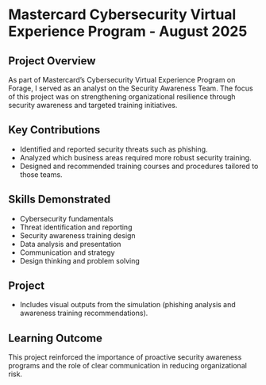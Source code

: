 # Mastercard Cybersecurity Virtual Experience Program  - August 2025

## Project Overview  
As part of Mastercard’s Cybersecurity Virtual Experience Program on Forage, I served as an analyst on the Security Awareness Team. The focus of this project was on strengthening organizational resilience through security awareness and targeted training initiatives.  

## Key Contributions  
- Identified and reported security threats such as phishing.  
- Analyzed which business areas required more robust security training.  
- Designed and recommended training courses and procedures tailored to those teams.  

## Skills Demonstrated  
- Cybersecurity fundamentals  
- Threat identification and reporting  
- Security awareness training design  
- Data analysis and presentation  
- Communication and strategy  
- Design thinking and problem solving  

## Project 
- Includes visual outputs from the simulation (phishing analysis and awareness training recommendations).  

## Learning Outcome  
This project reinforced the importance of proactive security awareness programs and the role of clear communication in reducing organizational risk.  
